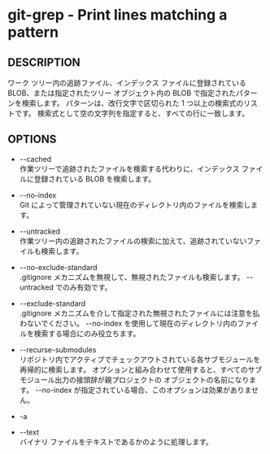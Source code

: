 # git-grep - Print lines matching a pattern

## DESCRIPTION

ワーク ツリー内の追跡ファイル、インデックス ファイルに登録されている BLOB、または指定されたツリー オブジェクト内の BLOB で指定されたパターンを検索します。 パターンは、改行文字で区切られた 1 つ以上の検索式のリストです。 検索式として空の文字列を指定すると、すべての行に一致します。

## OPTIONS

* --cached  
作業ツリーで追跡されたファイルを検索する代わりに、インデックス ファイルに登録されている BLOB を検索します。

* --no-index  
Git によって管理されていない現在のディレクトリ内のファイルを検索します。

* --untracked  
作業ツリー内の追跡されたファイルの検索に加えて、追跡されていないファイルも検索します。

* --no-exclude-standard  
.gitignore メカニズムを無視して、無視されたファイルも検索します。 --untracked でのみ有効です。

* --exclude-standard  
.gitignore メカニズムを介して指定された無視されたファイルには注意を払わないでください。 --no-index を使用して現在のディレクトリ内のファイルを検索する場合にのみ役立ちます。

* --recurse-submodules  
リポジトリ内でアクティブでチェックアウトされている各サブモジュールを再帰的に検索します。 <tree> オプションと組み合わせて使用すると、すべてのサブモジュール出力の接頭辞が親プロジェクトの <tree> オブジェクトの名前になります。 --no-index が指定されている場合、このオプションは効果がありません。

* -a
* --text  
バイナリ ファイルをテキストであるかのように処理します。
